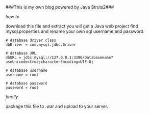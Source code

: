 ###This is my own blog powered by Java Struts2###

_how to_

download this file and extract you will get a Java web project find mysql.properties and rename your own sql username and 
password.

   
    # database driver class
    dbDriver = com.mysql.jdbc.Driver

    # database URL
    dbURL = jdbc:mysql://127.0.0.1:3306/Databasename?useUnicode=true;characterEncoding=UTF-8;

    # database username
    username = root

    # database password
    password = root

_finally_

package this file to .war and upload to your server.

